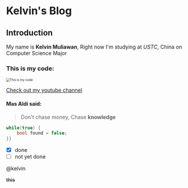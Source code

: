 # Kelvin's Blog

## Introduction

My name is **Kelvin Muliawan**, Right now I'm studying at _USTC_, China on Computer Science Major

### This is my code: ###

<img src="/home/griffin/Pictures/test.png" alt="This is my code" style="zoom:60%;" />

[Check out my youtube channel](https://www.youtube.com)

#### Mas Aldi said:

> Don't chase money, Chase **knowledge** 



```c
while(true) {
    bool found = false;
}}
```



- [x] done
- [ ] not yet done

@kelvin

~~this~~